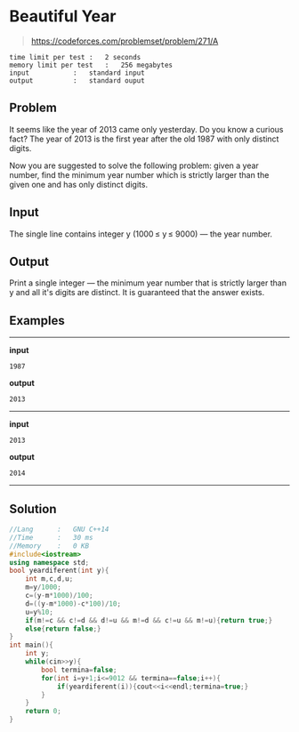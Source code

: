 # Beautiful Year

> https://codeforces.com/problemset/problem/271/A

```
time limit per test	:	2 seconds
memory limit per test	:	256 megabytes
input			:	standard input
output			:	standard ouput
```

## Problem

It seems like the year of 2013 came only yesterday. Do you know a curious fact? The year of 2013 is the first year after the old 1987 with only distinct digits.

Now you are suggested to solve the following problem: given a year number, find the minimum year number which is strictly larger than the given one and has only distinct digits.

## Input

The single line contains integer y (1000 &leq; y &leq; 9000) — the year number.

## Output

Print a single integer — the minimum year number that is strictly larger than y and all it's digits are distinct. It is guaranteed that the answer exists.

## Examples

---
**input**
```
1987
```
**output**
```
2013
```
---
**input**
```
2013
```
**output**
```
2014
```
---

## Solution

```c++
//Lang		:	GNU C++14
//Time		:	30 ms
//Memory	:	0 KB
#include<iostream>
using namespace std;
bool yeardiferent(int y){
	int m,c,d,u;
	m=y/1000;
	c=(y-m*1000)/100;
	d=((y-m*1000)-c*100)/10;
	u=y%10;
	if(m!=c && c!=d && d!=u && m!=d && c!=u && m!=u){return true;}
	else{return false;}
}
int main(){
	int y;
	while(cin>>y){
		bool termina=false;
		for(int i=y+1;i<=9012 && termina==false;i++){
			if(yeardiferent(i)){cout<<i<<endl;termina=true;}
		}
	}
	return 0;
}
```
